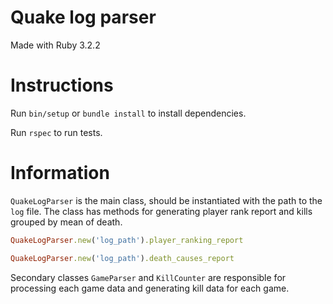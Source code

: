 Quake log parser
================

Made with Ruby 3.2.2

# Instructions

Run `bin/setup` or `bundle install` to install dependencies.

Run `rspec` to run tests.

# Information

`QuakeLogParser` is the main class, should be instantiated with the path to the
`log` file. The class has methods for generating player rank report and kills
grouped by mean of death.

```ruby
QuakeLogParser.new('log_path').player_ranking_report

QuakeLogParser.new('log_path').death_causes_report
```

Secondary classes `GameParser` and `KillCounter` are responsible for
processing each game data and generating kill data for each game.
